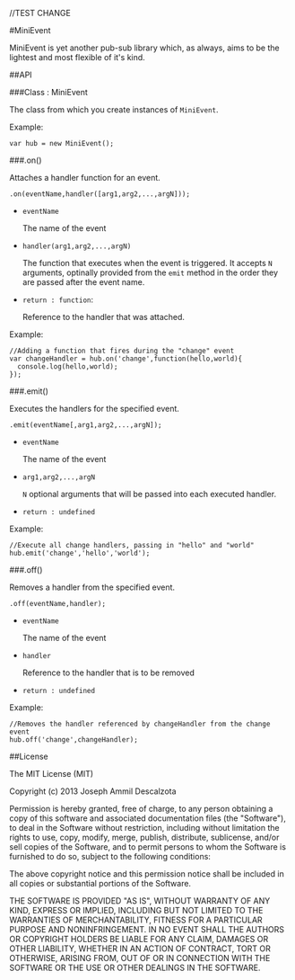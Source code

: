 //TEST CHANGE

#MiniEvent

MiniEvent is yet another pub-sub library which, as always, aims to be the lightest and most flexible of it's kind. 

##API

###Class : MiniEvent

The class from which you create instances of `MiniEvent`.

Example:

    var hub = new MiniEvent();


###.on()

Attaches a handler function for an event.

    .on(eventName,handler([arg1,arg2,...,argN]));

- `eventName`

  The name of the event

- `handler(arg1,arg2,...,argN)`

  The function that executes when the event is triggered. It accepts `N` arguments, optinally provided from the `emit` method in the order they are passed after the event name.

- `return : function`: 

  Reference to the handler that was attached.

Example:

    //Adding a function that fires during the "change" event
    var changeHandler = hub.on('change',function(hello,world){
      console.log(hello,world);
    });

###.emit()

Executes the handlers for the specified event.

    .emit(eventName[,arg1,arg2,...,argN]);

- `eventName`

  The name of the event

- `arg1,arg2,...,argN`

  `N` optional arguments that will be passed into each executed handler.

- `return : undefined`

Example:

    //Execute all change handlers, passing in "hello" and "world"
    hub.emit('change','hello','world');

###.off()

Removes a handler from the specified event.

    .off(eventName,handler);


- `eventName`

  The name of the event

- `handler`

  Reference to the handler that is to be removed

- `return : undefined`

Example:

    //Removes the handler referenced by changeHandler from the change event
    hub.off('change',changeHandler);

##License

The MIT License (MIT)

Copyright (c) 2013 Joseph Ammil Descalzota

Permission is hereby granted, free of charge, to any person obtaining a copy
of this software and associated documentation files (the "Software"), to deal
in the Software without restriction, including without limitation the rights
to use, copy, modify, merge, publish, distribute, sublicense, and/or sell
copies of the Software, and to permit persons to whom the Software is
furnished to do so, subject to the following conditions:

The above copyright notice and this permission notice shall be included in
all copies or substantial portions of the Software.

THE SOFTWARE IS PROVIDED "AS IS", WITHOUT WARRANTY OF ANY KIND, EXPRESS OR
IMPLIED, INCLUDING BUT NOT LIMITED TO THE WARRANTIES OF MERCHANTABILITY,
FITNESS FOR A PARTICULAR PURPOSE AND NONINFRINGEMENT. IN NO EVENT SHALL THE
AUTHORS OR COPYRIGHT HOLDERS BE LIABLE FOR ANY CLAIM, DAMAGES OR OTHER
LIABILITY, WHETHER IN AN ACTION OF CONTRACT, TORT OR OTHERWISE, ARISING FROM,
OUT OF OR IN CONNECTION WITH THE SOFTWARE OR THE USE OR OTHER DEALINGS IN
THE SOFTWARE.

